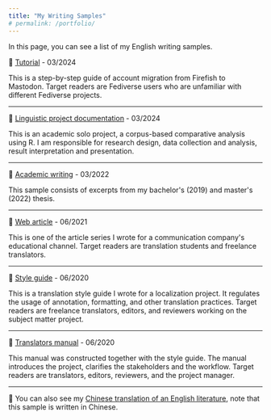 ```yaml
---
title: "My Writing Samples"
# permalink: /portfolio/
---
```


In this page, you can see a list of my English writing samples.

🔖 [Tutorial](/files/how-to) - 03/2024

This is a step-by-step guide of account migration from Firefish to Mastodon. Target readers are Fediverse users who are unfamiliar with different Fediverse projects.  

---
🔖 [Linguistic project documentation](/files/linguistic-project/corpus-analysis.md) - 03/2024

This is an academic solo project, a corpus-based comparative analysis using R. I am responsible for research design, data collection and analysis, result interpretation and presentation.  

---
🔖 [Academic writing](/files/academic-writing.md) - 03/2022

This sample consists of excerpts from my bachelor's (2019) and master's (2022) thesis.

---
🔖 [Web article](/files/web-article/translating-humor.md) - 06/2021

This is one of the article series I wrote for a communication company's educational channel. Target readers are translation students and freelance translators. 

---
🔖 [Style guide](/files/style-guide/translation-style-guide.md) - 06/2020

This is a translation style guide I wrote for a localization project. It regulates the usage of annotation, formatting, and other translation practices. Target readers are freelance translators, editors, and reviewers working on the subject matter project. 

---
🔖 [Translators manual](/files/style-guide/translators-manual.md) - 06/2020

This manual was constructed together with the style guide. The manual introduces the project, clarifies the stakeholders and the workflow. Target readers are translators, editors, reviewers, and the project manager. 

---
🔖 You can also see my [Chinese translation of an English literature](/files/The-Daughter-of-Time.md), note that this sample is written in Chinese.